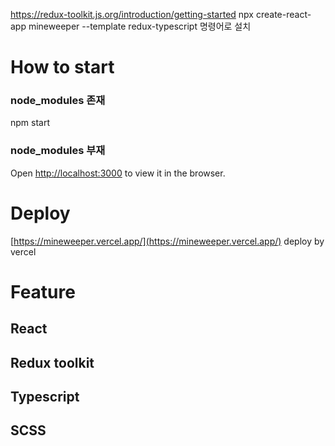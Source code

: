 https://redux-toolkit.js.org/introduction/getting-started
npx create-react-app mineweeper --template redux-typescript 명령어로 설치


# How to start
### node_modules 존재
npm start

### node_modules 부재

Open [http://localhost:3000](http://localhost:3000) to view it in the browser.

# Deploy

[https://mineweeper.vercel.app/](https://mineweeper.vercel.app/) deploy by vercel

# Feature
## React
## Redux toolkit
## Typescript
## SCSS
